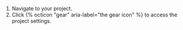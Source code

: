 1. Navigate to your project.
1. Click {% octicon "gear" aria-label="the gear icon" %} to access the project settings.
